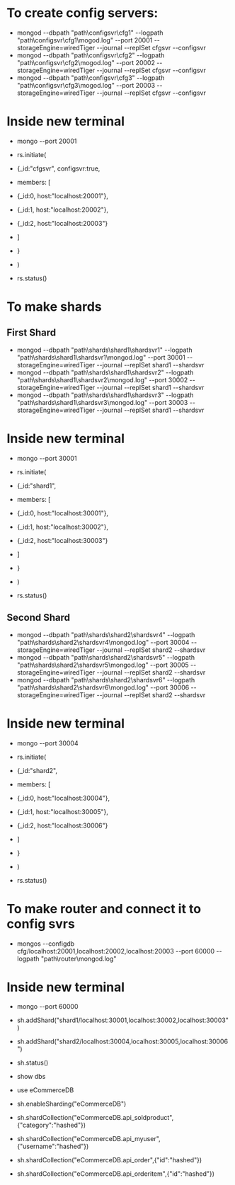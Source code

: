 # To create config servers:
- mongod --dbpath "path\configsvr\cfg1" --logpath "path\configsvr\cfg1\mogod.log" --port 20001 --storageEngine=wiredTiger --journal --replSet cfgsvr --configsvr
- mongod --dbpath "path\configsvr\cfg2" --logpath "path\configsvr\cfg2\mogod.log" --port 20002 --storageEngine=wiredTiger --journal --replSet cfgsvr --configsvr
- mongod --dbpath "path\configsvr\cfg3" --logpath "path\configsvr\cfg3\mogod.log" --port 20003 --storageEngine=wiredTiger --journal --replSet cfgsvr --configsvr

# Inside new terminal
- mongo --port 20001
- rs.initiate(
- {_id:"cfgsvr", configsvr:true,
- members: [
- {_id:0, host:"localhost:20001"},
- {_id:1, host:"localhost:20002"},
- {_id:2, host:"localhost:20003"}
- ]
- }
- )

- rs.status()

# To make shards

## First Shard
- mongod --dbpath "path\shards\shard1\shardsvr1" --logpath "path\shards\shard1\shardsvr1\mongod.log" --port 30001 --storageEngine=wiredTiger --journal --replSet shard1 --shardsvr
- mongod --dbpath "path\shards\shard1\shardsvr2" --logpath "path\shards\shard1\shardsvr2\mongod.log" --port 30002 --storageEngine=wiredTiger --journal --replSet shard1 --shardsvr
- mongod --dbpath "path\shards\shard1\shardsvr3" --logpath "path\shards\shard1\shardsvr3\mongod.log" --port 30003 --storageEngine=wiredTiger --journal --replSet shard1 --shardsvr

# Inside new terminal
- mongo --port 30001
- rs.initiate(
- {_id:"shard1",
- members: [
- {_id:0, host:"localhost:30001"},
- {_id:1, host:"localhost:30002"},
- {_id:2, host:"localhost:30003"}
- ]
- }
- )

- rs.status()

## Second Shard
- mongod --dbpath "path\shards\shard2\shardsvr4" --logpath "path\shards\shard2\shardsvr4\mongod.log" --port 30004 --storageEngine=wiredTiger --journal --replSet shard2 --shardsvr
- mongod --dbpath "path\shards\shard2\shardsvr5" --logpath "path\shards\shard2\shardsvr5\mongod.log" --port 30005 --storageEngine=wiredTiger --journal --replSet shard2 --shardsvr
- mongod --dbpath "path\shards\shard2\shardsvr6" --logpath "path\shards\shard2\shardsvr6\mongod.log" --port 30006 --storageEngine=wiredTiger --journal --replSet shard2 --shardsvr

# Inside new terminal

- mongo --port 30004

- rs.initiate(
- {_id:"shard2",
- members: [
- {_id:0, host:"localhost:30004"},
- {_id:1, host:"localhost:30005"},
- {_id:2, host:"localhost:30006"}
- ]
- }
- )

- rs.status()

# To make router and connect it to config svrs
- mongos --configdb cfg/localhost:20001,localhost:20002,localhost:20003 --port 60000 --logpath "path\router\mongod.log"

# Inside new terminal
- mongo --port 60000
- sh.addShard("shard1/localhost:30001,localhost:30002,localhost:30003")
- sh.addShard("shard2/localhost:30004,localhost:30005,localhost:30006")

- sh.status()

- show dbs
- use eCommerceDB
- sh.enableSharding("eCommerceDB")
- sh.shardCollection("eCommerceDB.api_soldproduct",{"category":"hashed"})
- sh.shardCollection("eCommerceDB.api_myuser",{"username":"hashed"})
- sh.shardCollection("eCommerceDB.api_order",{"id":"hashed"})
- sh.shardCollection("eCommerceDB.api_orderitem",{"id":"hashed"})